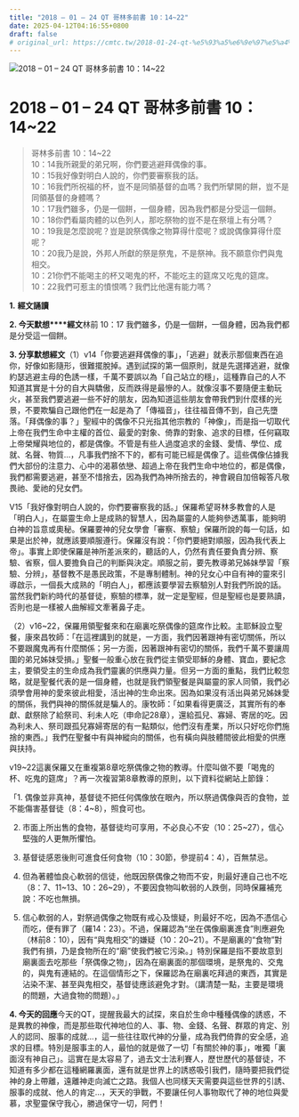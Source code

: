 ```yaml
---
title: "2018 – 01 – 24 QT 哥林多前書 10：14~22"
date: 2025-04-12T04:16:55+0800
draft: false
# original_url: https://cmtc.tw/2018-01-24-qt-%e5%93%a5%e6%9e%97%e5%a4%9a%e5%89%8d%e6%9b%b8-10%ef%bc%9a1422
---
```


![2018 – 01 – 24 QT 哥林多前書 10：14~22](/images/qt.jpg   "2018 – 01 – 24 QT 哥林多前書 10：14~22")

# 2018 – 01 – 24 QT 哥林多前書 10：14~22

> 哥林多前書 10：14~22  
> 10：14我所親愛的弟兄啊，你們要逃避拜偶像的事。  
> 10：15我好像對明白人說的，你們要審察我的話。  
> 10：16我們所祝福的杯，豈不是同領基督的血嗎？我們所擘開的餅，豈不是同領基督的身體嗎？  
> 10：17我們雖多，仍是一個餅，一個身體，因為我們都是分受這一個餅。  
> 10：18你們看屬肉體的以色列人，那吃祭物的豈不是在祭壇上有分嗎？  
> 10：19我是怎麼說呢？豈是說祭偶像之物算得什麼呢？或說偶像算得什麼呢？  
> 10：20我乃是說，外邦人所獻的祭是祭鬼，不是祭神。我不願意你們與鬼相交。  
> 10：21你們不能喝主的杯又喝鬼的杯，不能吃主的筵席又吃鬼的筵席。  
> 10：22我們可惹主的憤恨嗎？我們比他還有能力嗎？

**1.** **經文誦讀**

**2. 今天默想****經文**林前 10：17 我們雖多，仍是一個餅，一個身體，因為我們都是分受這一個餅。

**3. 分享默想經文**（1）v14「你要逃避拜偶像的事」，「逃避」就表示那個東西在追你，好像如影隨形，很難擺脫掉。遇到試探的第一個原則，就是先選擇逃避，就像約瑟逃避主母的色誘一樣，千萬不要誤以為「自己站立的穩」，這種靠自己的人不知道其實是十分的自大與驕傲，反而跌得是最慘的人。就像沒事不要隨便主動玩火，甚至我們要逃避一些不好的朋友，因為知道這些朋友會帶我們到什麼樣的光景，不要欺騙自己跟他們在一起是為了「傳福音」，往往福音傳不到，自己先墮落。「拜偶像的事？」聖經中的偶像不只光指其他宗教的「神像」，而是指一切取代上帝在我們生命中主權的首位、最愛的對象、倚靠的對象、追求的目標，任何竊取上帝榮耀與地位的，都是偶像。不管是有些人過度追求的金錢、愛情、學位、成就、名聲、物質…，凡事我們捨不下的，都有可能已經是偶像了。這些偶像佔據我們大部份的注意力、心中的渴慕依戀、超過上帝在我們生命中地位的，都是偶像，我們都需要逃避，甚至不惜捨去，因為我們為神所捨去的，神會親自加倍報答凡敬畏祂、愛祂的兒女們。

V15「我好像對明白人說的，你們要審察我的話。」保羅希望哥林多教會的人是「明白人」，在屬靈生命上是成熟的智慧人，因為屬靈的人能夠參透萬事，能夠明白神的旨意或奧秘。保羅要神的兒女學會「審察、察驗」保羅所說的每一句話，如果是出於神，就應該要順服遵行。保羅沒有說：「你們要絕對順服，因為我代表上帝」。事實上即使保羅是神所差派來的，聽話的人，仍然有責任要負責分辨、察驗、省察，個人要擔負自己的判斷與決定。順服之前，要先教導弟兄姊妹學習「察驗、分辨」，基督教不是愚民政策，不是專制體制。神的兒女心中自有神的靈來引導啟示，一個長大成熟的「明白人」，都應該要學習去察驗別人對我們所說的話。當然我們新約時代的基督徒，察驗的標準，就一定是聖經，但是聖經也是要熟讀，否則也是一樣被人曲解經文牽著鼻子走。

（2）v16~22，保羅用領聖餐來和在廟裏吃祭偶像的筵席作比較。主耶穌設立聖餐，康來昌牧師：「在這裡講到的就是，一方面，我們因著跟神有密切關係，所以不要跟魔鬼再有什麼關係；另一方面，因著跟神有密切的關係，我們千萬不要讓周圍的弟兄姊妹受損。」聖餐一般重心放在我們從主領受耶穌的身體、寶血，要紀念主，要領受主的生命成為我們靈裏的供應與力量。但另一方面的重點，我們比較忽略，就是聖餐代表的是一個身體，也就是我們領聖餐是與屬靈的家人同領，我們必須學會用神的愛來彼此相愛，活出神的生命出來。因為如果沒有活出與弟兄姊妹愛的關係，我們與神的關係就是騙人的。康牧師：「如果看得更廣泛，其實所有的奉獻、獻祭除了給祭司、利未人吃（申命記28章），還給孤兒、寡婦、寄居的吃。因為利未人、祭司跟孤兒寡婦寄居的有一點類似，他們沒有產業，所以只好吃你們施捨的東西。」我們在聖餐中有與神縱向的關係，也有橫向與肢體間彼此相愛的供應與扶持。

v19~22這裏保羅又在重複第8章吃祭偶像之物的教導。什麼叫做不要「喝鬼的杯、吃鬼的筵席」？再一次複習第8章教導的原則，以下資料從網站上節錄：

「1. 偶像並非真神，基督徒不把任何偶像放在眼內，所以祭過偶像與否的食物，並不能傷害基督徒（8：4~8），照食可也。

2. 市面上所出售的食物，基督徒均可享用，不必良心不安（10：25~27），信心堅強的人更無所懼怕。

3. 基督徒感恩後則可進食任何食物（10：30節，參提前4：4），百無禁忌。

4. 但為著體恤良心軟弱的信徒，他既因祭偶像之物而不安，則最好連自己也不吃（8：7、11~13、10：26~29），不要因食物叫軟弱的人跌倒，同時保羅補充說：不吃也無損。

5. 信心軟弱的人，對祭過偶像之物既有戒心及懷疑，則最好不吃，因為不憑信心而吃，便有罪了（羅14：23）。不過，保羅認為“坐在偶像廟裏進食”則應避免（林前8：10），因有“與鬼相交”的嫌疑（10：20~21）。不是廟裏的“食物”對我們有損，乃是食物所在的“廟”使我們被它污染。」特別保羅是指不要故意到廟裏面去吃那些「祭偶像之物」，因為在廟裏面的那個環境，是祭鬼的、交鬼的，與鬼有連結的。在這個情形之下，保羅認為在廟裏吃拜過的東西，其實是沾染不潔、甚至與鬼相交，基督徒應該避免才對。（講清楚一點，主要是環境的問題，大過食物的問題）。」

**4. 今天的回應**今天的QT，提醒我最大的試探，來自於生命中種種偶像的誘惑，不是異教的神像，而是那些取代神地位的人、事、物、金錢、名聲、群眾的肯定、別人的認同、服事的成就…，這一些往往取代神的分量，成為我們倚靠的安全感，追求的目標。特別是服事主的人，最怕的就是做了一切「有關於神的事」，唯獨「裏面沒有神自己」。這實在是太容易了，過去文士法利賽人，歷世歷代的基督徒，不知道有多少都在這種網羅裏面，還有就是世界上的誘惑吸引我們，隨時要把我們從神的身上帶離，遠離神走向滅亡之路。我個人也同樣天天需要與這些世界的引誘、服事的成就、他人的肯定…，天天的爭戰，不要讓任何人事物取代了神的地位與愛慕，求聖靈保守我心，勝過保守一切，阿們！